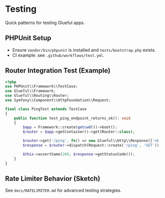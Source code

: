 # Testing

Quick patterns for testing Glueful apps.

## PHPUnit Setup

- Ensure `vendor/bin/phpunit` is installed and `tests/bootstrap.php` exists.
- CI example: see `.github/workflows/test.yml`.

## Router Integration Test (Example)

```php
<?php
use PHPUnit\\Framework\\TestCase;
use Glueful\\Framework;
use Glueful\\Routing\\Router;
use Symfony\\Component\\HttpFoundation\\Request;

final class PingTest extends TestCase
{
    public function test_ping_endpoint_returns_ok(): void
    {
        $app = Framework::create(getcwd())->boot();
        $router = $app->getContainer()->get(Router::class);

        $router->get('/ping', fn() => new Glueful\\Http\\Response(['ok' => true]));
        $response = $router->dispatch(Request::create('/ping', 'GET'));

        $this->assertSame(200, $response->getStatusCode());
    }
}
```

## Rate Limiter Behavior (Sketch)

See `docs/RATELIMITER.md` for advanced testing strategies.
